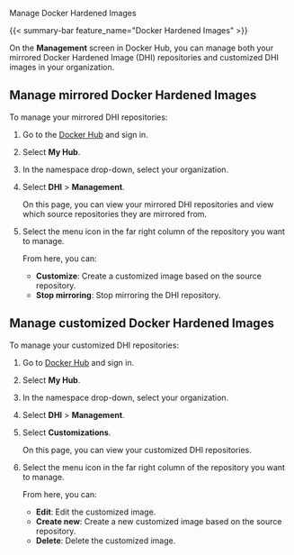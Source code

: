 Manage Docker Hardened Images


{{< summary-bar feature_name="Docker Hardened Images" >}}

On the **Management** screen in Docker Hub, you can manage both your mirrored
Docker Hardened Image (DHI) repositories and customized DHI images in your
organization.

## Manage mirrored Docker Hardened Images

To manage your mirrored DHI repositories:

1. Go to the [Docker Hub](https://hub.docker.com) and sign in.
2. Select **My Hub**.
3. In the namespace drop-down, select your organization.
4. Select **DHI** > **Management**.

   On this page, you can view your mirrored DHI
   repositories and view which source repositories they are mirrored from.

5. Select the menu icon in the far right column of the repository you want to manage.

   From here, you can:

   - **Customize**: Create a customized image based on the source repository.
   - **Stop mirroring**: Stop mirroring the DHI repository.

## Manage customized Docker Hardened Images

To manage your customized DHI repositories:

1. Go to [Docker Hub](https://hub.docker.com) and sign in.
2. Select **My Hub**.
3. In the namespace drop-down, select your organization.
4. Select **DHI** > **Management**.
5. Select **Customizations**.

   On this page, you can view your customized DHI
   repositories.

6. Select the menu icon in the far right column of the repository you want to manage.

   From here, you can:

   - **Edit**: Edit the customized image.
   - **Create new**: Create a new customized image based on the source repository.
   - **Delete**: Delete the customized image.